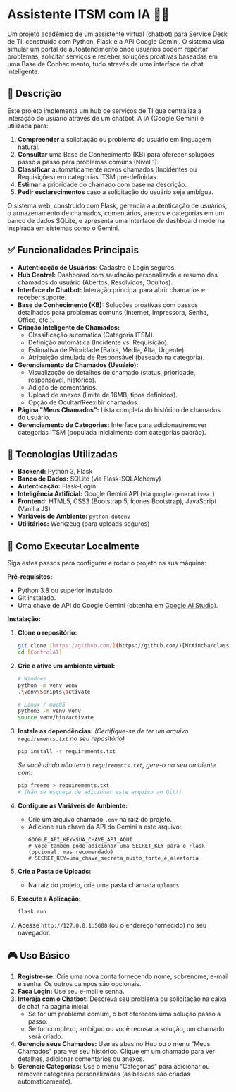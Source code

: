 # Assistente ITSM com IA 🤖✨

Um projeto acadêmico de um assistente virtual (chatbot) para Service Desk de TI, construído com Python, Flask e a API Google Gemini. O sistema visa simular um portal de autoatendimento onde usuários podem reportar problemas, solicitar serviços e receber soluções proativas baseadas em uma Base de Conhecimento, tudo através de uma interface de chat inteligente.

## 📜 Descrição

Este projeto implementa um hub de serviços de TI que centraliza a interação do usuário através de um chatbot. A IA (Google Gemini) é utilizada para:

1.  **Compreender** a solicitação ou problema do usuário em linguagem natural.
2.  **Consultar** uma Base de Conhecimento (KB) para oferecer soluções passo a passo para problemas comuns (Nível 1).
3.  **Classificar** automaticamente novos chamados (Incidentes ou Requisições) em categorias ITSM pré-definidas.
4.  **Estimar** a prioridade do chamado com base na descrição.
5.  **Pedir esclarecimentos** caso a solicitação do usuário seja ambígua.

O sistema web, construído com Flask, gerencia a autenticação de usuários, o armazenamento de chamados, comentários, anexos e categorias em um banco de dados SQLite, e apresenta uma interface de dashboard moderna inspirada em sistemas como o Gemini.

## ✅ Funcionalidades Principais

* **Autenticação de Usuários:** Cadastro e Login seguros.
* **Hub Central:** Dashboard com saudação personalizada e resumo dos chamados do usuário (Abertos, Resolvidos, Ocultos).
* **Interface de Chatbot:** Interação principal para abrir chamados e receber suporte.
* **Base de Conhecimento (KB):** Soluções proativas com passos detalhados para problemas comuns (Internet, Impressora, Senha, Office, etc.).
* **Criação Inteligente de Chamados:**
    * Classificação automática (Categoria ITSM).
    * Definição automática (Incidente vs. Requisição).
    * Estimativa de Prioridade (Baixa, Média, Alta, Urgente).
    * Atribuição simulada de Responsável (baseado na categoria).
* **Gerenciamento de Chamados (Usuário):**
    * Visualização de detalhes do chamado (status, prioridade, responsável, histórico).
    * Adição de comentários.
    * Upload de anexos (limite de 16MB, tipos definidos).
    * Opção de Ocultar/Reexibir chamados.
* **Página "Meus Chamados":** Lista completa do histórico de chamados do usuário.
* **Gerenciamento de Categorias:** Interface para adicionar/remover categorias ITSM (populada inicialmente com categorias padrão).

## 🚀 Tecnologias Utilizadas

* **Backend:** Python 3, Flask
* **Banco de Dados:** SQLite (via Flask-SQLAlchemy)
* **Autenticação:** Flask-Login
* **Inteligência Artificial:** Google Gemini API (via `google-generativeai`)
* **Frontend:** HTML5, CSS3 (Bootstrap 5, Ícones Bootstrap), JavaScript (Vanilla JS)
* **Variáveis de Ambiente:** `python-dotenv`
* **Utilitários:** Werkzeug (para uploads seguros)

## 🔧 Como Executar Localmente

Siga estes passos para configurar e rodar o projeto na sua máquina:

**Pré-requisitos:**

* Python 3.8 ou superior instalado.
* Git instalado.
* Uma chave de API do Google Gemini (obtenha em [Google AI Studio](https://aistudio.google.com/)).

**Instalação:**

1.  **Clone o repositório:**
    ```bash
    git clone [https://github.com/](https://github.com/)[MrXincha/classificador-chamados-ia].git
    cd [ControlAI]
    ```

2.  **Crie e ative um ambiente virtual:**
    ```bash
    # Windows
    python -m venv venv
    .\venv\Scripts\activate

    # Linux / macOS
    python3 -m venv venv
    source venv/bin/activate
    ```

3.  **Instale as dependências:**
    *(Certifique-se de ter um arquivo `requirements.txt` no seu repositório)*
    ```bash
    pip install -r requirements.txt
    ```
    *Se você ainda não tem o `requirements.txt`, gere-o no seu ambiente com:*
    ```bash
    pip freeze > requirements.txt
    # (Não se esqueça de adicionar este arquivo ao Git!)
    ```

4.  **Configure as Variáveis de Ambiente:**
    * Crie um arquivo chamado `.env` na raiz do projeto.
    * Adicione sua chave da API do Gemini a este arquivo:
        ```env
        GOOGLE_API_KEY=SUA_CHAVE_API_AQUI
        # Você também pode adicionar uma SECRET_KEY para o Flask (opcional, mas recomendado)
        # SECRET_KEY=uma_chave_secreta_muito_forte_e_aleatoria
        ```

5.  **Crie a Pasta de Uploads:**
    * Na raiz do projeto, crie uma pasta chamada `uploads`.

6.  **Execute a Aplicação:**
    ```bash
    flask run
    ```

7.  Acesse `http://127.0.0.1:5000` (ou o endereço fornecido) no seu navegador.

## 🎮 Uso Básico

1.  **Registre-se:** Crie uma nova conta fornecendo nome, sobrenome, e-mail e senha. Os outros campos são opcionais.
2.  **Faça Login:** Use seu e-mail e senha.
3.  **Interaja com o Chatbot:** Descreva seu problema ou solicitação na caixa de chat na página inicial.
    * Se for um problema comum, o bot oferecerá uma solução passo a passo.
    * Se for complexo, ambíguo ou você recusar a solução, um chamado será criado.
4.  **Gerencie seus Chamados:** Use as abas no Hub ou o menu "Meus Chamados" para ver seu histórico. Clique em um chamado para ver detalhes, adicionar comentários ou anexos.
5.  **Gerencie Categorias:** Use o menu "Categorias" para adicionar ou remover categorias personalizadas (as básicas são criadas automaticamente).
